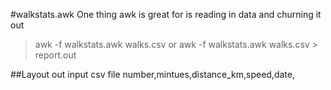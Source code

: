 #walkstats.awk
One thing awk is great for is reading in data and churning it out
> awk -f walkstats.awk walks.csv
or
> awk -f walkstats.awk walks.csv > report.out

##Layout out input csv file
number,mintues,distance_km,speed,date,
